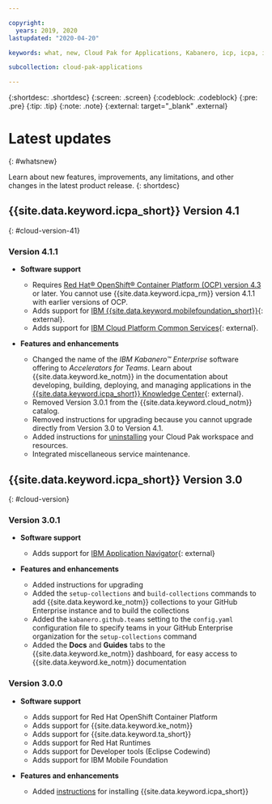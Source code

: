 ```yaml
---

copyright:
  years: 2019, 2020
lastupdated: "2020-04-20"

keywords: what, new, Cloud Pak for Applications, Kabanero, icp, icpa, icp4a, ocp, openshift, was, mobile, runtime, container

subcollection: cloud-pak-applications

---
```


{:shortdesc: .shortdesc}
{:screen: .screen}
{:codeblock: .codeblock}
{:pre: .pre}
{:tip: .tip}
{:note: .note}
{:external: target="_blank" .external}

# Latest updates
{: #whatsnew}

Learn about new features, improvements, any limitations, and other changes in the latest product release.
{: shortdesc}

## {{site.data.keyword.icpa_short}} Version 4.1
{: #cloud-version-41}

### Version 4.1.1

* **Software support**
    * Requires [Red Hat&reg; OpenShift&reg; Container Platform (OCP) version 4.3](/docs/openshift?topic=openshift-getting-started) or later. You cannot use {{site.data.keyword.icpa_rm}} version 4.1.1 with earlier versions of OCP.
    * Adds support for [IBM {{site.data.keyword.mobilefoundation_short}}](https://mobilefirstplatform.ibmcloud.com/tutorials/en/foundation/8.0/ibmcloudpakforapplications/){: external}.
    * Adds support for [IBM Cloud Platform Common Services](https://www.ibm.com/support/knowledgecenter/SSCSJL_4.1.x/using-cs.html){: external}.


* **Features and enhancements**
    * Changed the name of the _IBM Kabanero&trade; Enterprise_ software offering to _Accelerators for Teams_. Learn about {{site.data.keyword.ke_notm}} in the documentation about developing, building, deploying, and managing applications in the [{{site.data.keyword.icpa_short}} Knowledge Center](https://www.ibm.com/support/knowledgecenter/SSCSJL_4.1.x){: external}.
    * Removed Version 3.0.1 from the {{site.data.keyword.cloud_notm}} catalog.
    * Removed instructions for upgrading because you cannot upgrade directly from Version 3.0 to Version 4.1.
    * Added instructions for [uninstalling](/docs/cloud-pak-applications?topic=cloud-pak-applications-uninstalling) your Cloud Pak workspace and resources.
    * Integrated miscellaneous service maintenance.


## {{site.data.keyword.icpa_short}} Version 3.0
{: #cloud-version}

### Version 3.0.1

* **Software support**
    * Adds support for [IBM Application Navigator](https://github.com/IBM/appnav){: external}


* **Features and enhancements**
    * Added instructions for upgrading
    * Added the `setup-collections` and `build-collections` commands to add {{site.data.keyword.ke_notm}} collections to your GitHub Enterprise instance and to build the collections
    * Added the `kabanero.github.teams` setting to the `config.yaml` configuration file to specify teams in your GitHub Enterprise organization for the `setup-collections` command
    * Added the **Docs** and **Guides** tabs to the {{site.data.keyword.ke_notm}} dashboard, for easy access to {{site.data.keyword.ke_notm}} documentation


### Version 3.0.0

* **Software support**
    * Adds support for Red Hat OpenShift Container Platform
    * Adds support for {{site.data.keyword.ke_notm}}
    * Adds support for {{site.data.keyword.ta_short}}
    * Adds support for Red Hat Runtimes
    * Adds support for Developer tools (Eclipse Codewind)
    * Adds support for IBM Mobile Foundation


* **Features and enhancements**
    * Added [instructions](/docs/cloud-pak-applications?topic=cloud-pak-applications-getting-started) for installing {{site.data.keyword.icpa_short}}
